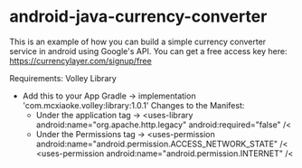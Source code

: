 # android-java-currency-converter

This is an example of how you can build a simple currency converter service in android using Google's API. You can get a free access key here: https://currencylayer.com/signup/free

Requirements: 
Volley Library
  - Add this to your App Gradle ->  implementation 'com.mcxiaoke.volley:library:1.0.1'
Changes to the Manifest:
      - Under the application tag ->
                  &lt;uses-library android:name="org.apache.http.legacy" android:required="false" /&lt;
      - Under the Permissions tag ->
                  &lt;uses-permission android:name="android.permission.ACCESS_NETWORK_STATE" /&lt;
                  &lt;uses-permission android:name="android.permission.INTERNET" /&lt;
            

